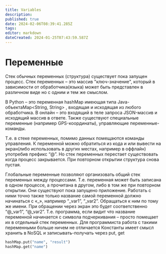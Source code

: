 ```yaml
---
title: Variables
description: 
published: true
date: 2024-02-06T08:39:41.285Z
tags: 
editor: markdown
dateCreated: 2024-01-25T07:43:59.587Z
---
```


# Переменные

Стек обычных переменных (структура) существует пока запущен процесс. Стек переменных – это массив "ключ-значение", который в зависимости от обработчика(языка) может быть представлен в различном виде но с одним и тем же смыслом.

В Python – это переменная hashMap имеющая типа Java-объектаMap<String, String> , входящая и исходящая из любого обработчика. В онлайн – это входящий в теле запроса JSON-массив и исходящий массив в ответе. Также существуют специальные переменные (например GPS-координаты), управляющие переменные-команды. 

Т.е. в стеке переменных, помимо данных помещаются команды управления. К переменной можно обратиться из кода и или вывести на экран(либо использовать в других местах, например в оффлайн) употребив префикс “@”. Но стек переменных перестает существовать когда процесс закрывается. При повторном открытии структура снова пустая. 

Глобальные переменные позволяют организовать общий стек переменных между процессами. Т.е. переменная может быть записана в одном процессе, а прочитана в другом, либо в том же при повторном открытии. Они существуют пока запущено приложение. Работать с ними точно также только название самой переменной должно начинаться с «_», например “_var1”, “_var2”. Обращаться к ним по тому же имени. При обращении через экран это будет соответственно “@_var1”, “@_var2”. Т.е. программа, если видит что название переменной начинается с символа подчеркивания – просто помещает их в отдельный стек переменных. Для программиста работа с такими переменными больше ничем не отличается Константы имеет смысл хранить в NoSQL и записывать-получать через put, get
```python
hashMap.put("name", "result")
hashMap.get("name")
```